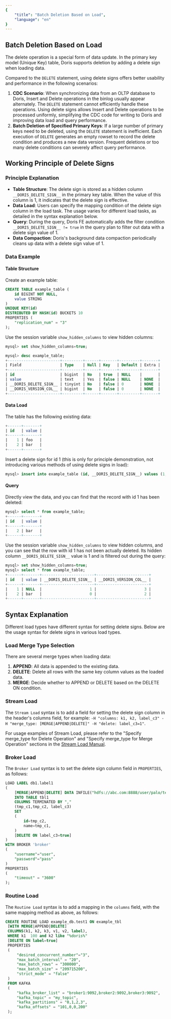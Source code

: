```yaml
---
{
    "title": "Batch Deletion Based on Load",
    "language": "en"
}
---
```


<!-- 
Licensed to the Apache Software Foundation (ASF) under one
or more contributor license agreements.  See the NOTICE file
distributed with this work for additional information
regarding copyright ownership.  The ASF licenses this file
to you under the Apache License, Version 2.0 (the
"License"); you may not use this file except in compliance
with the License.  You may obtain a copy of the License at

  http://www.apache.org/licenses/LICENSE-2.0

Unless required by applicable law or agreed to in writing,
software distributed under the License is distributed on an
"AS IS" BASIS, WITHOUT WARRANTIES OR CONDITIONS OF ANY
KIND, either express or implied.  See the License for the
specific language governing permissions and limitations
under the License.
-->

## Batch Deletion Based on Load

The delete operation is a special form of data update. In the primary key model (Unique Key) table, Doris supports deletion by adding a delete sign when loading data.

Compared to the `DELETE` statement, using delete signs offers better usability and performance in the following scenarios:

1. **CDC Scenario**: When synchronizing data from an OLTP database to Doris, Insert and Delete operations in the binlog usually appear alternately. The `DELETE` statement cannot efficiently handle these operations. Using delete signs allows Insert and Delete operations to be processed uniformly, simplifying the CDC code for writing to Doris and improving data load and query performance.
2. **Batch Deletion of Specified Primary Keys**: If a large number of primary keys need to be deleted, using the `DELETE` statement is inefficient. Each execution of `DELETE` generates an empty rowset to record the delete condition and produces a new data version. Frequent deletions or too many delete conditions can severely affect query performance.

## Working Principle of Delete Signs

### Principle Explanation

- **Table Structure**: The delete sign is stored as a hidden column `__DORIS_DELETE_SIGN__` in the primary key table. When the value of this column is 1, it indicates that the delete sign is effective.
- **Data Load**: Users can specify the mapping condition of the delete sign column in the load task. The usage varies for different load tasks, as detailed in the syntax explanation below.
- **Query**: During the query, Doris FE automatically adds the filter condition `__DORIS_DELETE_SIGN__ != true` in the query plan to filter out data with a delete sign value of 1.
- **Data Compaction**: Doris's background data compaction periodically cleans up data with a delete sign value of 1.

### Data Example

#### Table Structure

Create an example table:

```sql
CREATE TABLE example_table (
    id BIGINT NOT NULL,
    value STRING
)
UNIQUE KEY(id)
DISTRIBUTED BY HASH(id) BUCKETS 10
PROPERTIES (
    "replication_num" = "3"
);
```

Use the session variable `show_hidden_columns` to view hidden columns:

```sql
mysql> set show_hidden_columns=true;

mysql> desc example_table;
+-----------------------+---------+------+-------+---------+-------+
| Field                 | Type    | Null | Key   | Default | Extra |
+-----------------------+---------+------+-------+---------+-------+
| id                    | bigint  | No   | true  | NULL    |       |
| value                 | text    | Yes  | false | NULL    | NONE  |
| __DORIS_DELETE_SIGN__ | tinyint | No   | false | 0       | NONE  |
| __DORIS_VERSION_COL__ | bigint  | No   | false | 0       | NONE  |
+-----------------------+---------+------+-------+---------+-------+
```

#### Data Load

The table has the following existing data:

```sql
+------+-------+
| id   | value |
+------+-------+
|    1 | foo   |
|    2 | bar   |
+------+-------+
```

Insert a delete sign for id 1 (this is only for principle demonstration, not introducing various methods of using delete signs in load):

```sql
mysql> insert into example_table (id, __DORIS_DELETE_SIGN__) values (1, 1);
```

#### Query

Directly view the data, and you can find that the record with id 1 has been deleted:

```sql
mysql> select * from example_table;
+------+-------+
| id   | value |
+------+-------+
|    2 | bar   |
+------+-------+
```

Use the session variable `show_hidden_columns` to view hidden columns, and you can see that the row with id 1 has not been actually deleted. Its hidden column `__DORIS_DELETE_SIGN__` value is 1 and is filtered out during the query:

```sql
mysql> set show_hidden_columns=true;
mysql> select * from example_table;
+------+-------+-----------------------+-----------------------+
| id   | value | __DORIS_DELETE_SIGN__ | __DORIS_VERSION_COL__ |
+------+-------+-----------------------+-----------------------+
|    1 | NULL  |                     1 |                     3 |
|    2 | bar   |                     0 |                     2 |
+------+-------+-----------------------+-----------------------+
```

## Syntax Explanation

Different load types have different syntax for setting delete signs. Below are the usage syntax for delete signs in various load types.

### Load Merge Type Selection

There are several merge types when loading data:

1. **APPEND**: All data is appended to the existing data.
2. **DELETE**: Delete all rows with the same key column values as the loaded data.
3. **MERGE**: Decide whether to APPEND or DELETE based on the DELETE ON condition.

### Stream Load

The `Stream Load` syntax is to add a field for setting the delete sign column in the header's columns field, for example: `-H "columns: k1, k2, label_c3" -H "merge_type: [MERGE|APPEND|DELETE]" -H "delete: label_c3=1"`.

For usage examples of Stream Load, please refer to the "Specify merge_type for Delete Operation" and "Specify merge_type for Merge Operation" sections in the [Stream Load Manual](../import/import-way/stream-load-manual.md).

### Broker Load

The `Broker Load` syntax is to set the delete sign column field in `PROPERTIES`, as follows:

```sql
LOAD LABEL db1.label1
(
    [MERGE|APPEND|DELETE] DATA INFILE("hdfs://abc.com:8888/user/palo/test/ml/file1")
    INTO TABLE tbl1
    COLUMNS TERMINATED BY ","
    (tmp_c1,tmp_c2, label_c3)
    SET
    (
        id=tmp_c2,
        name=tmp_c1,
    )
    [DELETE ON label_c3=true]
)
WITH BROKER 'broker'
(
    "username"="user",
    "password"="pass"
)
PROPERTIES
(
    "timeout" = "3600"
);
```

### Routine Load

The `Routine Load` syntax is to add a mapping in the `columns` field, with the same mapping method as above, as follows:

```sql
CREATE ROUTINE LOAD example_db.test1 ON example_tbl 
 [WITH MERGE|APPEND|DELETE]
 COLUMNS(k1, k2, k3, v1, v2, label),
 WHERE k1  100 and k2 like "%doris%"
 [DELETE ON label=true]
 PROPERTIES
 (
     "desired_concurrent_number"="3",
     "max_batch_interval" = "20",
     "max_batch_rows" = "300000",
     "max_batch_size" = "209715200",
     "strict_mode" = "false"
 )
 FROM KAFKA
 (
     "kafka_broker_list" = "broker1:9092,broker2:9092,broker3:9092",
     "kafka_topic" = "my_topic",
     "kafka_partitions" = "0,1,2,3",
     "kafka_offsets" = "101,0,0,200"
 );
```

